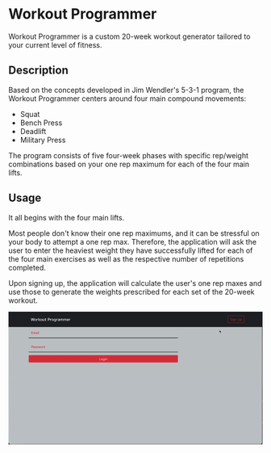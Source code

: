 # Workout Programmer

Workout Programmer is a custom 20-week workout generator tailored to your current level of fitness.

## Description

Based on the concepts developed in Jim Wendler's 5-3-1 program, the Workout Programmer centers around four main compound movements: 

* Squat
* Bench Press
* Deadlift
* Military Press

The program consists of five four-week phases with specific rep/weight combinations based on your one rep maximum for each of the four main lifts.

## Usage

It all begins with the four main lifts.

Most people don't know their one rep maximums, and it can be stressful on your body to attempt a one rep max. Therefore, the application will ask the user to enter the heaviest weight they have successfully lifted for each of the four main exercises as well as the respective number of repetitions completed.

Upon signing up, the application will calculate the user's one rep maxes and use those to generate the weights prescribed for each set of the 20-week workout.

![Signup process](.gif/signup.gif)





